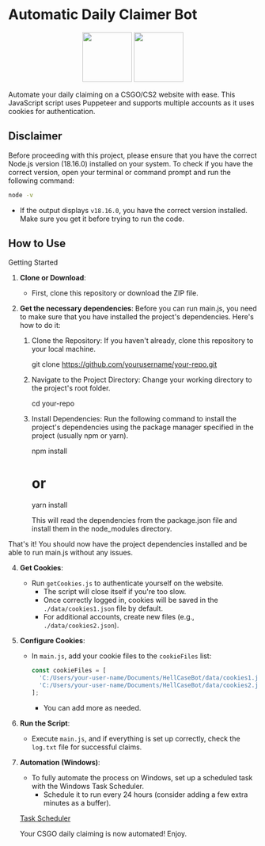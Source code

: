 # Automatic Daily Claimer Bot


<div align="center">
  <img src="https://asset.brandfetch.io/iduOebIV3w/idjVSs_poL.png" width="100" height="100">
  <img src="https://github.com/martimaur/daily-claimer/assets/149742293/f924e958-aac8-4733-8ffb-da45f8b0e3a0" width="100" height="100">
</div>
<!-- Add a CSGO logo image here -->

Automate your daily claiming on a CSGO/CS2 website with ease. This JavaScript script uses Puppeteer and supports multiple accounts as it uses cookies for authentication.

## Disclaimer

Before proceeding with this project, please ensure that you have the correct Node.js version (18.16.0) installed on your system. To check if you have the correct version, open your terminal or command prompt and run the following command:

```sh
node -v
```
- If the output displays `v18.16.0`, you have the correct version installed. Make sure you get it before trying to run the code.

## How to Use

Getting Started

1. **Clone or Download**:
   - First, clone this repository or download the ZIP file.

2. **Get the necessary dependencies**:
   Before you can run main.js, you need to make sure that you have installed the project's dependencies. Here's how to do it:

    1. Clone the Repository: If you haven't already, clone this repository to your local machine.
    
       git clone https://github.com/yourusername/your-repo.git
    
    2. Navigate to the Project Directory: Change your working directory to the project's root folder.
    
       cd your-repo
    
    3. Install Dependencies: Run the following command to install the project's dependencies using the package manager specified in the project (usually npm or yarn).
    
       npm install
       # or
       yarn install
    
       This will read the dependencies from the package.json file and install them in the node_modules directory.

That's it! You should now have the project dependencies installed and be able to run main.js without any issues.
  
4. **Get Cookies**:
   - Run `getCookies.js` to authenticate yourself on the website.
     - The script will close itself if you're too slow.
     - Once correctly logged in, cookies will be saved in the `./data/cookies1.json` file by default.
     - For additional accounts, create new files (e.g., `./data/cookies2.json`).

5. **Configure Cookies**:
   - In `main.js`, add your cookie files to the `cookieFiles` list:
     ```javascript
     const cookieFiles = [
       'C:/Users/your-user-name/Documents/HellCaseBot/data/cookies1.json',
       'C:/Users/your-user-name/Documents/HellCaseBot/data/cookies2.json'
     ];
     ```
     - You can add more as needed.

6. **Run the Script**:
   - Execute `main.js`, and if everything is set up correctly, check the `log.txt` file for successful claims.

7. **Automation (Windows)**:
   - To fully automate the process on Windows, set up a scheduled task with the Windows Task Scheduler.
     - Schedule it to run every 24 hours (consider adding a few extra minutes as a buffer).

   [Task Scheduler](https://learn.microsoft.com/en-us/windows/win32/taskschd/task-scheduler-start-page)

   Your CSGO daily claiming is now automated! Enjoy.

